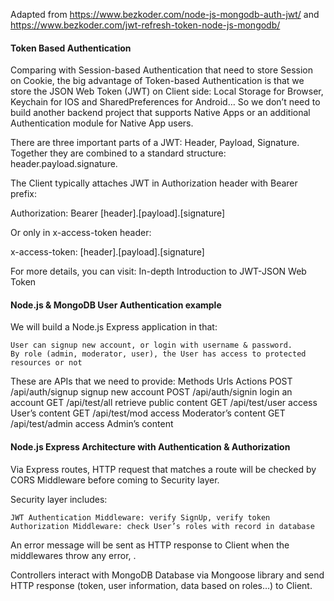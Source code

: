 Adapted from https://www.bezkoder.com/node-js-mongodb-auth-jwt/
and
https://www.bezkoder.com/jwt-refresh-token-node-js-mongodb/


#### Token Based Authentication

Comparing with Session-based Authentication that need to store Session on Cookie, the big advantage of Token-based Authentication is that we store the JSON Web Token (JWT) on Client side: Local Storage for Browser, Keychain for IOS and SharedPreferences for Android… So we don’t need to build another backend project that supports Native Apps or an additional Authentication module for Native App users.

There are three important parts of a JWT: Header, Payload, Signature. Together they are combined to a standard structure: header.payload.signature.

The Client typically attaches JWT in Authorization header with Bearer prefix:

Authorization: Bearer [header].[payload].[signature]

Or only in x-access-token header:

x-access-token: [header].[payload].[signature]

For more details, you can visit:
In-depth Introduction to JWT-JSON Web Token

#### Node.js & MongoDB User Authentication example

We will build a Node.js Express application in that:

    User can signup new account, or login with username & password.
    By role (admin, moderator, user), the User has access to protected resources or not

These are APIs that we need to provide:
Methods	Urls	Actions
POST	/api/auth/signup	signup new account
POST	/api/auth/signin	login an account
GET	/api/test/all	retrieve public content
GET	/api/test/user	access User’s content
GET	/api/test/mod	access Moderator’s content
GET	/api/test/admin	access Admin’s content

#### Node.js Express Architecture with Authentication & Authorization

Via Express routes, HTTP request that matches a route will be checked by CORS Middleware before coming to Security layer.

Security layer includes:

    JWT Authentication Middleware: verify SignUp, verify token
    Authorization Middleware: check User’s roles with record in database

An error message will be sent as HTTP response to Client when the middlewares throw any error, .

Controllers interact with MongoDB Database via Mongoose library and send HTTP response (token, user information, data based on roles…) to Client.
